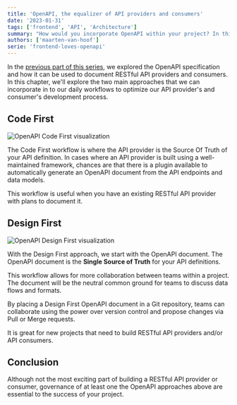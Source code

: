 ```yaml
---
title: 'OpenAPI, the equalizer of API providers and consumers'
date: '2023-01-31'
tags: ['frontend', 'API', 'Architecture']
summary: "How would you incorporate OpenAPI within your project? In this chapter, we'll explore the two main approaches to using OpenAPI and the benefits of each workflow."
authors: ['maarten-van-hoof']
serie: 'frontend-loves-openapi'
---
```


In the [previous part of this series](let-us-introduce-you-to-openapi), we explored the OpenAPI specification and how it can be used to document RESTful API providers and consumers. In this chapter, we'll explore the two main approaches that we can incorporate in to our daily workflows to optimize our API provider's and consumer's development process.

## Code First

![OpenAPI Code First visualization](/articles/frontend-loves-openapi/frontend-loves-openapi-code-first.svg)

The Code First workflow is where the API provider is the Source Of Truth of your API definition. In cases where an API provider is built using a well-maintained framework, chances are that there is a plugin available to automatically generate an OpenAPI document from the API endpoints and data models.

This workflow is useful when you have an existing RESTful API provider with plans to document it.

## Design First

![OpenAPI Design First visualization](/articles/frontend-loves-openapi/frontend-loves-openapi-design-first.svg)

With the Design First approach, we start with the OpenAPI document. The OpenAPI document is the **Single Source of Truth** for your API definitions.

This workflow allows for more collaboration between teams within a project. The document will be the neutral common ground for teams to discuss data flows and formats.

By placing a Design First OpenAPI document in a Git repository, teams can collaborate using the power over version control and propose changes via Pull or Merge requests.

It is great for new projects that need to build RESTful API providers and/or API consumers.

## Conclusion

Although not the most exciting part of building a RESTful API provider or consumer, governance of at least one the OpenAPI approaches above are essential to the success of your project.
